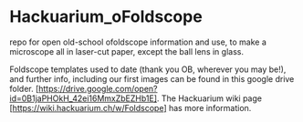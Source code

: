 # Hackuarium_oFoldscope
repo for open old-school ofoldscope information and use, to make a microscope all in laser-cut paper, except the ball lens in glass.

Foldscope templates used to date (thank you OB, wherever you may be!), and further info, including our first images can be found in this google drive folder. [https://drive.google.com/open?id=0B1jaPHOkH_42ei16MmxZbEZHb1E].
The Hackuarium wiki page [https://wiki.hackuarium.ch/w/Foldscope] has more information.
